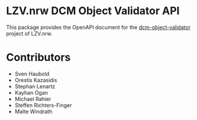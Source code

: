 # LZV.nrw DCM Object Validator API
This package provides the OpenAPI document for the [dcm-object-validator](https://github.com/lzv-nrw/dcm-object-validator) project of LZV.nrw.

# Contributors
* Sven Haubold
* Orestis Kazasidis
* Stephan Lenartz
* Kayhan Ogan
* Michael Rahier
* Steffen Richters-Finger
* Malte Windrath
